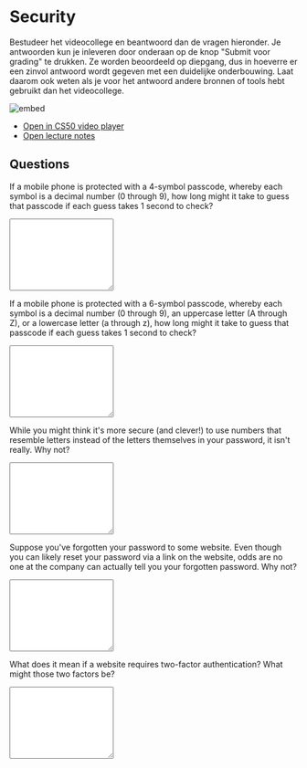 # Security

Bestudeer het videocollege en beantwoord dan de vragen hieronder. Je antwoorden kun je inleveren door onderaan op de knop "Submit voor grading" te drukken. Ze worden beoordeeld op diepgang, dus in hoeverre er een zinvol antwoord wordt gegeven met een duidelijke onderbouwing. Laat daarom ook weten als je voor het antwoord andere bronnen of tools hebt gebruikt dan het videocollege.

![embed](https://www.youtube.com/embed/NoYfOHAYY7o)

- [Open in CS50 video player](https://video.cs50.io/NoYfOHAYY7o?screen=-v6DvNFLFnY)
- [Open lecture notes](https://cs50.harvard.edu/college/2022/spring/notes/cybersecurity/)

## Questions

If a mobile phone is protected with a 4-symbol passcode, whereby each symbol is a decimal number (0 through 9), how long might it take to guess that passcode if each guess takes 1 second to check?

<textarea name="form[q3]" rows="8" required></textarea>

If a mobile phone is protected with a 6-symbol passcode, whereby each symbol is a decimal number (0 through 9), an uppercase letter (A through Z), or a lowercase letter (a through z), how long might it take to guess that passcode if each guess takes 1 second to check?

<textarea name="form[q4]" rows="8" required></textarea>

While you might think it's more secure (and clever!) to use numbers that resemble letters instead of the letters themselves in your password, it isn't really. Why not?
<textarea name="form[q5]" rows="8" required></textarea>

Suppose you've forgotten your password to some website. Even though you can likely reset your password via a link on the website, odds are no one at the company can actually tell you your forgotten password. Why not?

<textarea name="form[q6]" rows="8" required></textarea>

What does it mean if a website requires two-factor authentication? What might those two factors be?

<textarea name="form[q7]" rows="8" required></textarea>
